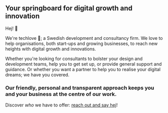 ## Your springboard for digital growth and innovation
Hej! 👋

We're techlove 💙; a Swedish development and consultancy firm. We love to help organisations, both start-ups and growing businesses, to reach new heights with digital growth and innovations.

Whether you're looking for consultants to bolster your design and development teams, help you to get set up, or provide general support and guidance. Or whether you want a partner to help you to realise your digital dreams; we have you covered.


### Our friendly, personal and transparent approach keeps you and your business at the centre of our work. 

Discover _who_ we have to offer: [reach out and say hej](https://techlove.se/kontakt/)!
